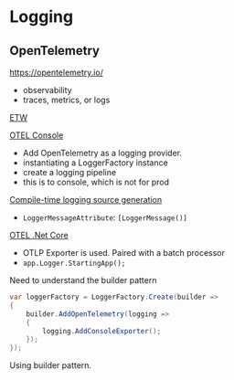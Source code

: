 # Logging

## OpenTelemetry

<https://opentelemetry.io/>

- observability
- traces, metrics, or logs

[ETW](https://learn.microsoft.com/en-us/windows-hardware/drivers/devtest/event-tracing-for-windows--etw-)

[OTEL Console](https://github.com/open-telemetry/opentelemetry-dotnet/blob/main/docs/logs/getting-started-console/README.md)

- Add OpenTelemetry as a logging provider.
- instantiating a LoggerFactory instance
- create a logging pipeline
- this is to console, which is not for prod

[Compile-time logging source generation](https://learn.microsoft.com/en-us/dotnet/core/extensions/logger-message-generator)

- `LoggerMessageAttribute`: `[LoggerMessage()]`

[OTEL .Net Core](https://github.com/open-telemetry/opentelemetry-dotnet/blob/main/docs/logs/getting-started-aspnetcore/README.md)

- OTLP Exporter is used. Paired with a batch processor
- `app.Logger.StartingApp();`

Need to understand the builder pattern

```C#
var loggerFactory = LoggerFactory.Create(builder =>
{
    builder.AddOpenTelemetry(logging =>
    {
        logging.AddConsoleExporter();
    });
});
```

Using builder pattern.
